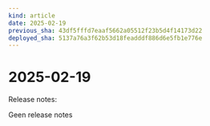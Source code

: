 ```yaml
---
kind: article
date: 2025-02-19
previous_sha: 43df5fffd7eaaf5662a05512f23b5d4f14173d22
deployed_sha: 5137a76a3f62b53d18feadddf886d6e5fb1e776e
---
```


# 2025-02-19

Release notes:

Geen release notes
